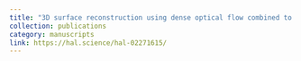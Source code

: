 ```yaml
---
title: "3D surface reconstruction using dense optical flow combined to feature matching: Application to endoscopy"
collection: publications
category: manuscripts
link: https://hal.science/hal-02271615/
---
```

